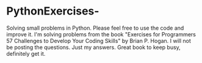 # PythonExercises-
Solving small problems in Python. Please feel free to use the code and improve it. 
I'm solving problems from the book "Exercises for Programmers 57 Challenges to Develop Your Coding Skills" by Brian P. Hogan. 
I will not be posting the questions. Just my answers. Great book to keep busy, definitely get it.
